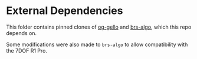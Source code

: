 # External Dependencies

This folder contains pinned clones of [og-gello](https://github.com/StanfordVL/og-gello) and [brs-algo](https://github.com/behavior-robot-suite/brs-algo), which this repo depends on.

Some modifications were also made to `brs-algo` to allow compatibility with the 7DOF R1 Pro.